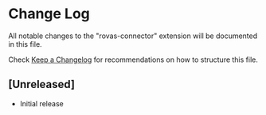 # Change Log

All notable changes to the "rovas-connector" extension will be documented in this file.

Check [Keep a Changelog](http://keepachangelog.com/) for recommendations on how to structure this file.

## [Unreleased]

- Initial release